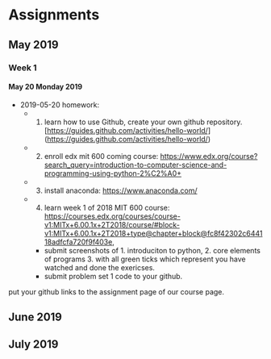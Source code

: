 # Assignments
## May 2019
### Week 1
#### May 20 Monday 2019

* 2019-05-20 homework:
  * 1.  learn how to use Github, create your own github repository.[https://guides.github.com/activities/hello-world/] (https://guides.github.com/activities/hello-world/)  
  * 2. enroll edx mit 600 coming course: https://www.edx.org/course?search_query=introduction-to-computer-science-and-programming-using-python-2%C2%A0+ 
  * 3. install anaconda: https://www.anaconda.com/ 
  * 4. learn week 1 of 2018 MIT 600 course: https://courses.edx.org/courses/course-v1:MITx+6.00.1x+2T2018/course/#block-v1:MITx+6.00.1x+2T2018+type@chapter+block@fc8f42302c644118adfcfa720f9f403e, 
    * submit screenshots of 1. introduciton to python, 2. core elements of programs 3. with all green ticks which represent you have watched and done the exericses.  
    * submit problem set 1 code to your github. 
    
put your github links to the assignment page of our course page. 


## June 2019


## July 2019

